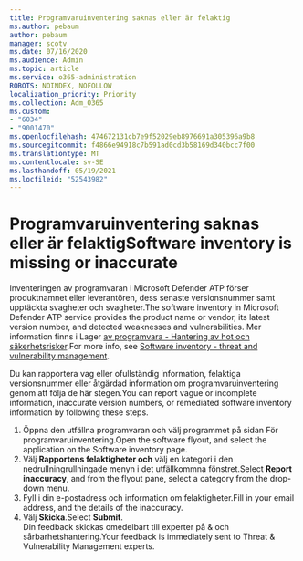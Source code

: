 ```yaml
---
title: Programvaruinventering saknas eller är felaktig
ms.author: pebaum
author: pebaum
manager: scotv
ms.date: 07/16/2020
ms.audience: Admin
ms.topic: article
ms.service: o365-administration
ROBOTS: NOINDEX, NOFOLLOW
localization_priority: Priority
ms.collection: Adm_O365
ms.custom:
- "6034"
- "9001470"
ms.openlocfilehash: 474672131cb7e9f52029eb8976691a305396a9b8
ms.sourcegitcommit: f4866e94918c7b591ad0cd3b58169d340bcc7f00
ms.translationtype: MT
ms.contentlocale: sv-SE
ms.lasthandoff: 05/19/2021
ms.locfileid: "52543982"
---
```

# <a name="software-inventory-is-missing-or-inaccurate"></a><span data-ttu-id="914bb-102">Programvaruinventering saknas eller är felaktig</span><span class="sxs-lookup"><span data-stu-id="914bb-102">Software inventory is missing or inaccurate</span></span>

<span data-ttu-id="914bb-103">Inventeringen av programvaran i Microsoft Defender ATP förser produktnamnet eller leverantören, dess senaste versionsnummer samt upptäckta svagheter och svagheter.</span><span class="sxs-lookup"><span data-stu-id="914bb-103">The software inventory in Microsoft Defender ATP service provides the product name or vendor, its latest version number, and detected weaknesses and vulnerabilities.</span></span> <span data-ttu-id="914bb-104">Mer information finns i Lager [av programvara - Hantering av hot och säkerhetsrisker](/windows/security/threat-protection/microsoft-defender-atp/tvm-software-inventory).</span><span class="sxs-lookup"><span data-stu-id="914bb-104">For more info, see [Software inventory - threat and vulnerability management](/windows/security/threat-protection/microsoft-defender-atp/tvm-software-inventory).</span></span>

<span data-ttu-id="914bb-105">Du kan rapportera vag eller ofullständig information, felaktiga versionsnummer eller åtgärdad information om programvaruinventering genom att följa de här stegen.</span><span class="sxs-lookup"><span data-stu-id="914bb-105">You can report vague or incomplete information, inaccurate version numbers, or remediated software inventory information by following these steps.</span></span>  

1. <span data-ttu-id="914bb-106">Öppna den utfällna programvaran och välj programmet på sidan För programvaruinventering.</span><span class="sxs-lookup"><span data-stu-id="914bb-106">Open the software flyout, and select the application on the Software inventory page.</span></span>
2. <span data-ttu-id="914bb-107">Välj **Rapportens felaktigheter och** välj en kategori i den nedrullningrullningade menyn i det utfällkommna fönstret.</span><span class="sxs-lookup"><span data-stu-id="914bb-107">Select **Report inaccuracy**, and from the flyout pane, select a category from the drop-down menu.</span></span>
3. <span data-ttu-id="914bb-108">Fyll i din e-postadress och information om felaktigheter.</span><span class="sxs-lookup"><span data-stu-id="914bb-108">Fill in your email address, and the details of the inaccuracy.</span></span>
4. <span data-ttu-id="914bb-109">Välj **Skicka**.</span><span class="sxs-lookup"><span data-stu-id="914bb-109">Select **Submit**.</span></span></br>
    <span data-ttu-id="914bb-110">Din feedback skickas omedelbart till experter på & och sårbarhetshantering.</span><span class="sxs-lookup"><span data-stu-id="914bb-110">Your feedback is immediately sent to Threat & Vulnerability Management experts.</span></span>